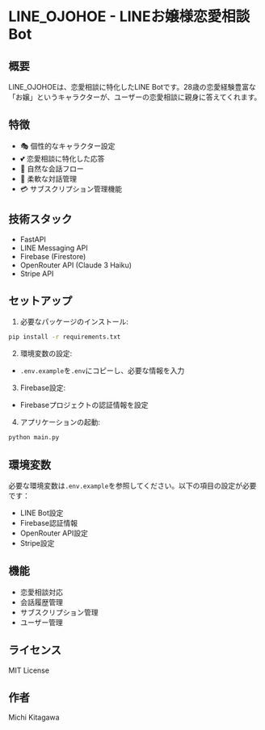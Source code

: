 # LINE_OJOHOE - LINEお嬢様恋愛相談Bot

## 概要
LINE_OJOHOEは、恋愛相談に特化したLINE Botです。28歳の恋愛経験豊富な「お嬢」というキャラクターが、ユーザーの恋愛相談に親身に答えてくれます。

## 特徴
- 🎭 個性的なキャラクター設定
- 💕 恋愛相談に特化した応答
- 💬 自然な会話フロー
- 🔄 柔軟な対話管理
- 💳 サブスクリプション管理機能

## 技術スタック
- FastAPI
- LINE Messaging API
- Firebase (Firestore)
- OpenRouter API (Claude 3 Haiku)
- Stripe API

## セットアップ
1. 必要なパッケージのインストール:
```bash
pip install -r requirements.txt
```

2. 環境変数の設定:
- `.env.example`を`.env`にコピーし、必要な情報を入力

3. Firebase設定:
- Firebaseプロジェクトの認証情報を設定

4. アプリケーションの起動:
```bash
python main.py
```

## 環境変数
必要な環境変数は`.env.example`を参照してください。以下の項目の設定が必要です：
- LINE Bot設定
- Firebase認証情報
- OpenRouter API設定
- Stripe設定

## 機能
- 恋愛相談対応
- 会話履歴管理
- サブスクリプション管理
- ユーザー管理

## ライセンス
MIT License

## 作者
Michi Kitagawa 